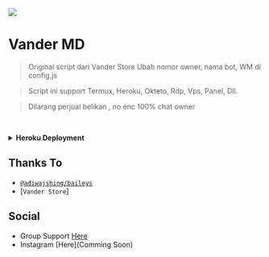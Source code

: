 <p align="left">
    <img src="https://telegra.ph/file/f6a0775e8248245adcd06.jpg"
</p>
<h1 align="left">Vander MD</h1>

> Original script dari Vander Store
> Ubah nomor owner, nama bot, WM di config.js

> Script ini support Termux, Heroku, Okteto, Rdp, Vps, Panel, Dll.

> Dilarang perjual belikan , no enc 100% chat owner
 

</br>

<!-- Cara Install -->
<b><details><summary>Heroku Deployment</summary></b>  

[![Deploy](https://www.herokucdn.com/deploy/button.png)](https://heroku.com/deploy)
	
<b>Install Buildpacknya:</b>
* NodeJS buildpack
* FFmpeg buildpack https://github.com/jonathanong/heroku-buildpack-ffmpeg-latest.git
</details>

## Thanks To
* [`@adiwajshing/baileys`](https://github.com/adiwajshing/baileys)
* [`Vander Store`]

## Social
* Group Support [Here](https://chat.whatsapp.com/ENvlgB2k39g9ELfXONqGTo)
* Instagram [Here](Comming Soon)

	
</details>

